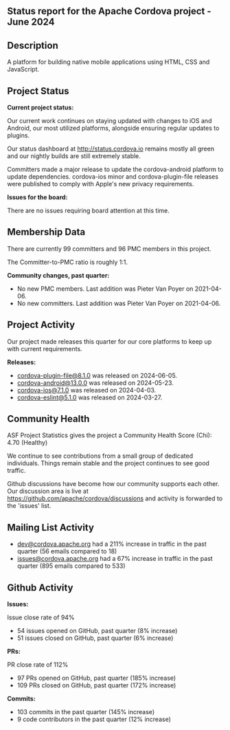 ## Status report for the Apache Cordova project - June 2024

## Description

A platform for building native mobile applications using HTML, CSS and JavaScript.

## Project Status

**Current project status:**

Our current work continues on staying updated with changes to iOS and Android, our most utilized platforms, alongside ensuring regular updates to plugins.

Our status dashboard at http://status.cordova.io remains mostly all green and our nightly builds are still extremely stable.

Committers made a major release to update the cordova-android platform to update dependencies. cordova-ios minor and cordova-plugin-file releases were published to comply with Apple's new privacy requirements.

**Issues for the board:**

There are no issues requiring board attention at this time.

## Membership Data

There are currently 99 committers and 96 PMC members in this project.

The Committer-to-PMC ratio is roughly 1:1.

**Community changes, past quarter:**

- No new PMC members. Last addition was Pieter Van Poyer on 2021-04-06.
- No new committers. Last addition was Pieter Van Poyer on 2021-04-06.

## Project Activity

Our project made releases this quarter for our core platforms to keep up with current requirements.

**Releases:**

- cordova-plugin-file@8.1.0 was released on 2024-06-05.
- cordova-android@13.0.0 was released on 2024-05-23.
- cordova-ios@7.1.0 was released on 2024-04-03.
- cordova-eslint@5.1.0 was released on 2024-03-27.

## Community Health

ASF Project Statistics gives the project a Community Health Score (Chi): 4.70 (Healthy)

We continue to see contributions from a small group of dedicated individuals. Things remain stable and the project continues to see good traffic.

Github discussions have become how our community supports each other. Our discussion area is live at https://github.com/apache/cordova/discussions and activity is forwarded to the 'issues' list.

## Mailing List Activity

- dev@cordova.apache.org had a 211% increase in traffic in the past quarter (56 emails compared to 18)
- issues@cordova.apache.org had a 67% increase in traffic in the past quarter (895 emails compared to 533)

## Github Activity

**Issues:**

Issue close rate of 94%

- 54 issues opened on GitHub, past quarter (8% increase)
- 51 issues closed on GitHub, past quarter (6% increase)

**PRs:**

PR close rate of 112%

- 97 PRs opened on GitHub, past quarter (185% increase)
- 109 PRs closed on GitHub, past quarter (172% increase)

**Commits:**

- 103 commits in the past quarter (145% increase)
- 9 code contributors in the past quarter (12% increase)

